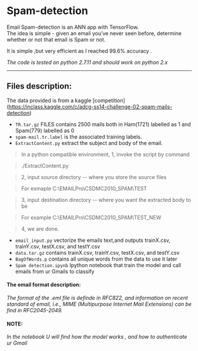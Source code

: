 # Spam-detection
Email Spam-detection is an ANN app with TensorFlow.  
The idea is simple - given an email you’ve never seen before, determine whether or not that email is Spam or not.

It is simple ,but very efficient as I reached 99.6% accuracy .

*The code is tested on python 2.7.11 and should work on python 2.x*

-------------------------------------------------------------------------------------------------------------------------
## Files description:

The data provided is from a kaggle [competition] (https://inclass.kaggle.com/c/adcg-ss14-challenge-02-spam-mails-detection) 

- `TR.tar.gz` FILES contains 2500 mails both in Ham(1721) labelled as 1 and Spam(779) labelled as 0
- `spam-mail.tr.label` is the associated training labels.
- `ExtractContent.py`  extract the subject and body of the email.
> In a python compatible environment, 
> 1, invoke the script by command 

> ./ExtractContent.py

>  2, input source directory -- where you store the source files

>  For exmaple
   C:\EMAILPro\CSDMC2010_SPAM\TEST

> 3, input destination directory -- where you want the extracted body to be

> For example
  C:\EMAILPro\CSDMC2010_SPAM\TEST_NEW
    
> 4, we are done.

- `email_input.py`  vectorize the emails text,and outputs  trainX.csv, trainY.csv, testX.csv, and testY.csv 
- `data.tar.gz` contains trainX.csv, trainY.csv, testX.csv, and testY.csv
- `BagOfWords.p` contains all unique words from the data to use it later 
- `Spam detection.ipynb` Ipython notebook that train the model and call emails from ur Gmails to classify

#### The email format description:
 
*The format of the .eml file is definde in RFC822, and information on recent 
standard of email, i.e., MIME (Multipurpose Internet Mail Extensions) can be
find in RFC2045-2049.*

#### NOTE:
*In the notebook U will find how the model works , and how to authenticate ur Gmail*


